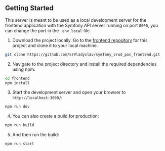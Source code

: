 ## Getting Started

This server is meant to be used as a local development server for the frontend application with the Symfony API server running on port `8000`, you can change the port in the `.env.local` file.

1. Download the project locally. Go to the [frontend repository](https://github.com/SrVladyslav/symfony_crud_poc_frontend) for this project and clone it to your local machine.

```bash
git clone https://github.com/SrVladyslav/symfony_crud_poc_frontend.git
```

2. Navigate to the project directory and install the required dependencies using npm:

```bash
cd frontend
npm install
```

3. Start the development server and open your browser to `http://localhost:3000/`:

```bash
npm run dev
```

4. You can also create a build for production:

```bash
npm run build
```

5. And then run the build:

```bash
npm run start
```
